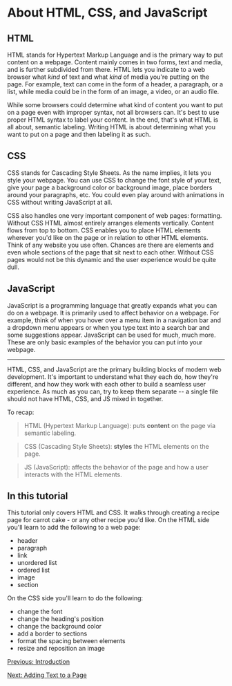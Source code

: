 # About HTML, CSS, and JavaScript

## HTML
HTML stands for Hypertext Markup Language and is the primary way to put content on a webpage. Content mainly comes in two forms, text and media, and is further subdivided from there. HTML lets you indicate to a web browser what _kind_ of text and what _kind_ of media you're putting on the page. For example, text can come in the form of a header, a paragraph, or a list, while media could be in the form of an image, a video, or an audio file.

While some browsers could determine what kind of content you want to put on a page even with improper syntax, not all browsers can. It's best to use proper HTML syntax to label your content. In the end, that's what HTML is all about, semantic labeling. Writing HTML is about determining what you want to put on a page and then labeling it as such.

## CSS
CSS stands for Cascading Style Sheets. As the name implies, it lets you style your webpage. You can use CSS to change the font style of your text, give your page a background color or background image, place borders around your paragraphs, etc. You could even play around with animations in CSS without writing JavaScript at all.

CSS also handles one very important component of web pages: formatting. Without CSS HTML almost entirely arranges elements vertically. Content flows from top to bottom. CSS enables you to place HTML elements wherever you'd like on the page or in relation to other HTML elements. Think of any website you use often. Chances are there are elements and even whole sections of the page that sit next to each other. Without CSS pages would not be this dynamic and the user experience would be quite dull.

## JavaScript

JavaScript is a programming language that greatly expands what you can do on a webpage. It is primarily used to affect behavior on a webpage. For example, think of when you hover over a menu item in a navigation bar and a dropdown menu appears or when you type text into a search bar and some suggestions appear. JavaScript can be used for much, much more. These are only basic examples of the behavior you can put into your webpage.

---

HTML, CSS, and JavaScript are the primary building blocks of modern web development. It's important to understand what they each do, how they're different, and how they work with each other to build a seamless user experience. As much as you can, try to keep them separate -- a single file should not have HTML, CSS, and JS mixed in together.  

To recap:
> HTML (Hypertext Markup Language): puts **content** on the page via semantic labeling.

> CSS (Cascading Style Sheets): **styles** the HTML elements on the page.

> JS (JavaScript): affects the behavior of the page and how a user interacts with the HTML elements.

## In this tutorial
This tutorial only covers HTML and CSS. It walks through creating a recipe page for carrot cake - or any other recipe you'd like. On the HTML side you'll learn to add the following to a web page:
- header
- paragraph
- link
- unordered list
- ordered list
- image
- section

On the CSS side you'll learn to do the following:
- change the font
- change the heading's position
- change the background color
- add a border to sections
- format the spacing between elements
- resize and reposition an image

[Previous: Introduction](README.md)

[Next: Adding Text to a Page](html_paragraph.md)
